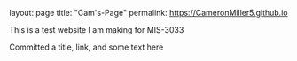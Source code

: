 layout: page
title: "Cam's-Page"
permalink: https://CameronMiller5.github.io

This is a test website I am making for MIS-3033



























Committed a title, link, and some text here
